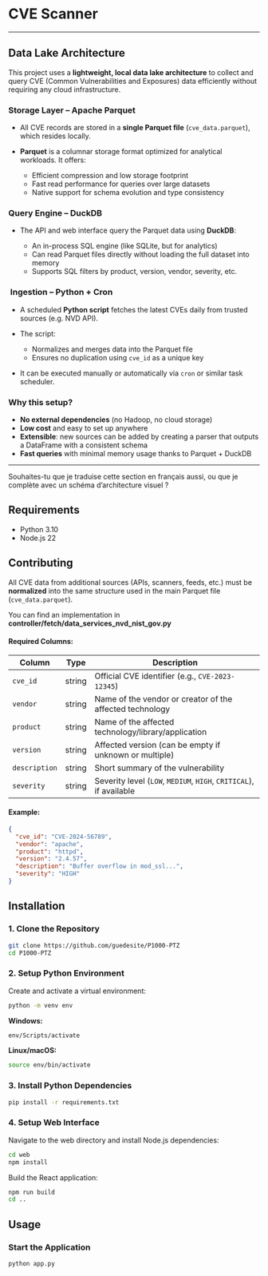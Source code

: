 # CVE Scanner

---

## Data Lake Architecture

This project uses a **lightweight, local data lake architecture** to collect and query CVE (Common Vulnerabilities and Exposures) data efficiently without requiring any cloud infrastructure.

###  Storage Layer – Apache Parquet

* All CVE records are stored in a **single Parquet file** (`cve_data.parquet`), which resides locally.
* **Parquet** is a columnar storage format optimized for analytical workloads. It offers:

  * Efficient compression and low storage footprint
  * Fast read performance for queries over large datasets
  * Native support for schema evolution and type consistency

### Query Engine – DuckDB

* The API and web interface query the Parquet data using **DuckDB**:

  * An in-process SQL engine (like SQLite, but for analytics)
  * Can read Parquet files directly without loading the full dataset into memory
  * Supports SQL filters by product, version, vendor, severity, etc.

### ️ Ingestion – Python + Cron

* A scheduled **Python script** fetches the latest CVEs daily from trusted sources (e.g. NVD API).
* The script:

  * Normalizes and merges data into the Parquet file
  * Ensures no duplication using `cve_id` as a unique key
* It can be executed manually or automatically via `cron` or similar task scheduler.

###  Why this setup?

* **No external dependencies** (no Hadoop, no cloud storage)
* **Low cost** and easy to set up anywhere
* **Extensible**: new sources can be added by creating a parser that outputs a DataFrame with a consistent schema
* **Fast queries** with minimal memory usage thanks to Parquet + DuckDB

---

Souhaites-tu que je traduise cette section en français aussi, ou que je complète avec un schéma d’architecture visuel ?


## Requirements

- Python 3.10
- Node.js 22


## Contributing

All CVE data from additional sources (APIs, scanners, feeds, etc.) must be **normalized** into the same structure used in the main Parquet file (`cve_data.parquet`).

You can find an implementation in  **controller/fetch/data_services_nvd_nist_gov.py**

#### Required Columns:

| Column         | Type     | Description                                                                 |
|----------------|----------|-----------------------------------------------------------------------------|
| `cve_id`       | string   | Official CVE identifier (e.g., `CVE-2023-12345`)                            |
| `vendor`       | string   | Name of the vendor or creator of the affected technology                   |
| `product`      | string   | Name of the affected technology/library/application                        |
| `version`      | string   | Affected version (can be empty if unknown or multiple)                     |
| `description`  | string   | Short summary of the vulnerability                                          |
| `severity`     | string   | Severity level (`LOW`, `MEDIUM`, `HIGH`, `CRITICAL`), if available         |

#### Example:

```json
{
  "cve_id": "CVE-2024-56789",
  "vendor": "apache",
  "product": "httpd",
  "version": "2.4.57",
  "description": "Buffer overflow in mod_ssl...",
  "severity": "HIGH"
}
```


## Installation

### 1. Clone the Repository

```bash
git clone https://github.com/guedesite/P1000-PTZ
cd P1000-PTZ
```

### 2. Setup Python Environment

Create and activate a virtual environment:

```bash
python -m venv env
```

**Windows:**
```bash
env/Scripts/activate
```

**Linux/macOS:**
```bash
source env/bin/activate
```

### 3. Install Python Dependencies

```bash
pip install -r requirements.txt
```

### 4. Setup Web Interface

Navigate to the web directory and install Node.js dependencies:

```bash
cd web
npm install
```

Build the React application:

```bash
npm run build
cd ..
```


## Usage

### Start the Application

```bash
python app.py
```